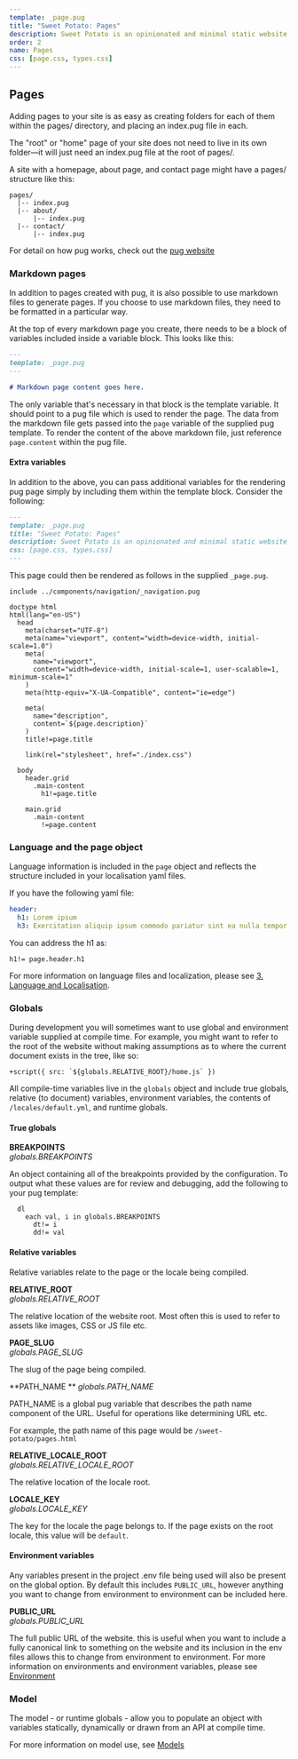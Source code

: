```yaml
---
template: _page.pug
title: "Sweet Potato: Pages"
description: Sweet Potato is an opinionated and minimal static website generator, by We The Collective.
order: 2
name: Pages
css: [page.css, types.css]
---
```


## Pages

Adding pages to your site is as easy as creating folders for each of them within the pages/ directory, and placing an index.pug file in each.

The "root" or "home" page of your site does not need to live in its own folder—it will just need an index.pug file at the root of pages/.

A site with a homepage, about page, and contact page might have a pages/ structure like this:

```
pages/
  |-- index.pug
  |-- about/
      |-- index.pug
  |-- contact/
      |-- index.pug
```

For detail on how pug works, check out the [pug website](https://pugjs.org/api/getting-started.html)

### Markdown pages

In addition to pages created with pug, it is also possible to use markdown files to generate pages. If you choose to use markdown files, they need to be formatted in a particular way.

At the top of every markdown page you create, there needs to be a block of variables included inside a variable block. This looks like this:

```md
---
template: _page.pug
---

# Markdown page content goes here.
```

The only variable that's necessary in that block is the template variable. It should point to a pug file which is used to render the page. The data from the markdown file gets passed into the `page` variable of the supplied pug template. To render the content of the above markdown file, just reference `page.content` within the pug file.

#### Extra variables

In addition to the above, you can pass additional variables for the rendering pug page simply by including them within the template block. Consider the following:

```md
---
template: _page.pug
title: "Sweet Potato: Pages"
description: Sweet Potato is an opinionated and minimal static website generator, by We The Collective.
css: [page.css, types.css]
---
```

This page could then be rendered as follows in the supplied `_page.pug`.

```pug
include ../components/navigation/_navigation.pug

doctype html
html(lang="en-US")
  head
    meta(charset="UTF-8")
    meta(name="viewport", content="width=device-width, initial-scale=1.0")
    meta(
      name="viewport",
      content="width=device-width, initial-scale=1, user-scalable=1, minimum-scale=1"
    )
    meta(http-equiv="X-UA-Compatible", content="ie=edge")

    meta(
      name="description",
      content=`${page.description}`
    )
    title!=page.title

    link(rel="stylesheet", href="./index.css")

  body
    header.grid
      .main-content
        h1!=page.title

    main.grid
      .main-content
        !=page.content
```

### Language and the page object

Language information is included in the `page` object and reflects the structure included in your localisation yaml files.

If you have the following yaml file:

```yaml
header:
  h1: Lorem ipsum
  h3: Exercitation aliquip ipsum commodo pariatur sint ea nulla tempor.
```

You can address the h1 as:

```pug
h1!= page.header.h1
```

For more information on language files and localization, please see [3. Language and Localisation](https://github.com/wethegit/sweet-potato/wiki/3.-Language-and-Localisation).

### Globals

During development you will sometimes want to use global and environment variable supplied at compile time. For example, you might want to refer to the root of the website without making assumptions as to where the current document exists in the tree, like so:

```pug
+script({ src: `${globals.RELATIVE_ROOT}/home.js` })
```

All compile-time variables live in the `globals` object and include true globals, relative (to document) variables, environment variables, the contents of `/locales/default.yml`, and runtime globals.

#### True globals

**BREAKPOINTS**  
_globals.BREAKPOINTS_

An object containing all of the breakpoints provided by the configuration. To output what these values are for review and debugging, add the following to your pug template:

```pug
  dl
    each val, i in globals.BREAKPOINTS
      dt!= i
      dd!= val
```

#### Relative variables

Relative variables relate to the page or the locale being compiled.

**RELATIVE_ROOT**  
_globals.RELATIVE_ROOT_

The relative location of the website root. Most often this is used to refer to assets like images, CSS or JS file etc.

**PAGE_SLUG**  
_globals.PAGE_SLUG_

The slug of the page being compiled.

**PATH_NAME **
_globals.PATH_NAME_

PATH_NAME is a global pug variable that describes the path name component of the URL. Useful for operations like determining URL etc.

For example, the path name of this page would be `/sweet-potato/pages.html`

**RELATIVE_LOCALE_ROOT**  
_globals.RELATIVE_LOCALE_ROOT_

The relative location of the locale root.

**LOCALE_KEY**  
_globals.LOCALE_KEY_

The key for the locale the page belongs to. If the page exists on the root locale, this value will be `default`.

#### Environment variables

Any variables present in the project .env file being used will also be present on the global option. By default this includes `PUBLIC_URL`, however anything you want to change from environment to environment can be included here.

**PUBLIC_URL**  
_globals.PUBLIC_URL_

The full public URL of the website. this is useful when you want to include a fully canonical link to something on the website and its inclusion in the env files allows this to change from environment to environment. For more information on environments and environment variables, please see [Environment](https://github.com/wethegit/sweet-potato/wiki/Environments)

### Model

The model - or runtime globals - allow you to populate an object with variables statically, dynamically or drawn from an API at compile time.

For more information on model use, see [Models]('./model.html')
